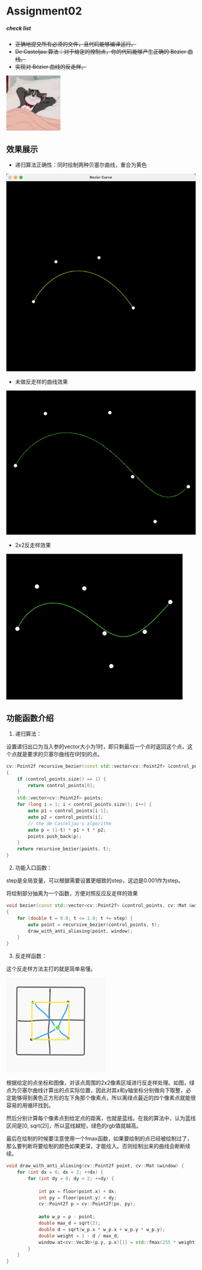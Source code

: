 # Assignment02

##### check list

- ~~正确地提交所有必须的文件，且代码能够编译运行。~~ 
- ~~De Casteljau 算法：对于给定的控制点，你的代码能够产生正确的 Bézier 曲线。~~ 
- ~~实现对 Bézier 曲线的反走样。~~

![image-20231005170437357](./assets/image-20231005170437357.png)

## 效果展示

- 递归算法正确性：同时绘制两种贝塞尔曲线，重合为黄色

![image-20231005170847439](./assets/image-20231005170847439.png)

- 未做反走样的曲线效果

![image-20231005171119074](./assets/image-20231005171119074.png)

- 2x2反走样效果

![image-20231005171231185](./assets/image-20231005171231185.png)

## 功能函数介绍

1. 递归算法：

设置递归出口为当入参的vector大小为1时，即只剩最后一个点时返回这个点，这个点就是要求的贝塞尔曲线在t时刻的点。

```c++
cv::Point2f recursive_bezier(const std::vector<cv::Point2f> &control_points, float t) 
{
    if (control_points.size() == 1) {
        return control_points[0];
    }
    std::vector<cv::Point2f> points;
    for (long i = 1; i < control_points.size(); i++) {
        auto p1 = control_points[i-1];
        auto p2 = control_points[i];
        // the de Casteljau's algorithm
        auto p = (1-t) * p1 + t * p2;
        points.push_back(p);
    }
    return recursive_bezier(points, t);
}
```

2. 功能入口函数：

step是全局变量，可以根据需要设置更细致的step，这边是0.001作为step。

将绘制部分抽离为一个函数，方便对照反应反走样的效果

```c++
void bezier(const std::vector<cv::Point2f> &control_points, cv::Mat &window) 
{
    for (double t = 0.0; t <= 1.0; t += step) {
        auto point = recursive_bezier(control_points, t);
        draw_with_anti_aliasing(point, window);
    }
}
```

3. 反走样函数：

这个反走样方法主打的就是简单易懂。

![image-20231005172155272](./assets/image-20231005172155272.png)

根据给定的点坐标和图像，对该点周围的2x2像素区域进行反走样处理。如图，绿点为贝塞尔曲线计算出的点实际位置，因此对其x和y轴坐标分别做向下取整，必定能够得到黄色正方形的左下角那个像素点，所以离绿点最近的四个像素点就能很容易的用循环找到。

然后分别计算每个像素点到给定点的距离，也就是蓝线。在我的算法中，认为蓝线区间是[0, sqrt(2)]，所以蓝线越短，绿色的rgb值就越高。

最后在绘制的时候要注意使用一个fmax函数，如果要绘制的点已经被绘制过了，那么要判断将要绘制的颜色如果更深，才能绘入。否则绘制出来的曲线会断断续续。

```c++
void draw_with_anti_aliasing(cv::Point2f point, cv::Mat &window) {
    for (int dx = 0; dx < 2; ++dx) {
        for (int dy = 0; dy < 2; ++dy) {

            int px = floor(point.x) + dx;
            int py = floor(point.y) + dy;
            cv::Point2f p = cv::Point2f(px, py);
          
            auto w_p = p - point;
            double max_d = sqrt(2);
            double d = sqrt(w_p.x * w_p.x + w_p.y * w_p.y);
            double weight = 1 - d / max_d;
            window.at<cv::Vec3b>(p.y, p.x)[1] = std::fmax(255 * weight, window.at<cv::Vec3b>(p.y, p.x)[1]);
        }
    }
}
```